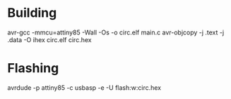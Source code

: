 # Building
avr-gcc -mmcu=attiny85 -Wall -Os -o circ.elf main.c
avr-objcopy -j .text -j .data -O ihex circ.elf circ.hex

# Flashing
avrdude -p attiny85 -c usbasp -e -U flash:w:circ.hex

